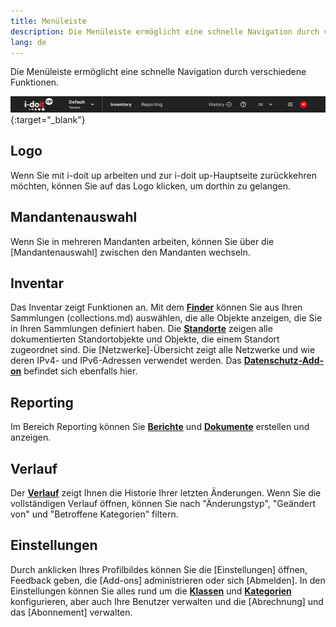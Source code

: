 ```yaml
---
title: Menüleiste
description: Die Menüleiste ermöglicht eine schnelle Navigation durch verschiedene Funktionen
lang: de
---
```


Die Menüleiste ermöglicht eine schnelle Navigation durch verschiedene Funktionen.

[![menu bar](../../img/screenshots/user/basics/menubar/menubar.png)](../../img/screenshots/user/basics/menubar/menubar.png){:target="_blank"}

## Logo

Wenn Sie mit i-doit up arbeiten und zur i-doit up-Hauptseite zurückkehren möchten, können Sie auf das Logo klicken, um dorthin zu gelangen.

## Mandantenauswahl

Wenn Sie in mehreren Mandanten arbeiten, können Sie über die [Mandantenauswahl] zwischen den Mandanten wechseln.

## Inventar

Das Inventar zeigt Funktionen an. Mit dem [**Finder**](../finder/search-filters-and-reports.md) können Sie aus Ihren Sammlungen (collections.md) auswählen, die alle Objekte anzeigen, die Sie in Ihren Sammlungen definiert haben. Die [**Standorte**](../usecases/locations.md) zeigen alle dokumentierten Standortobjekte und Objekte, die einem Standort zugeordnet sind. Die [Netzwerke]-Übersicht zeigt alle Netzwerke und wie deren IPv4- und IPv6-Adressen verwendet werden. Das [**Datenschutz-Add-on**](../usecases/data-protection.md) befindet sich ebenfalls hier.

## Reporting

Im Bereich Reporting können Sie [**Berichte**](../reporting.md) und [**Dokumente**](../documents-creator.md) erstellen und anzeigen.

## Verlauf

Der [**Verlauf**](objects.md#verlauf) zeigt Ihnen die Historie Ihrer letzten Änderungen. Wenn Sie die vollständigen Verlauf öffnen, können Sie nach "Änderungstyp", "Geändert von" und "Betroffene Kategorien" filtern.

## Einstellungen

Durch anklicken Ihres Profilbildes können Sie die [Einstellungen] öffnen, Feedback geben, die [Add-ons] administrieren oder sich [Abmelden].
In den Einstellungen können Sie alles rund um die [**Klassen**](classes.md) und [**Kategorien**](categories-and-attributes.md) konfigurieren, aber auch Ihre Benutzer verwalten und die [Abrechnung] und das [Abonnement] verwalten.
